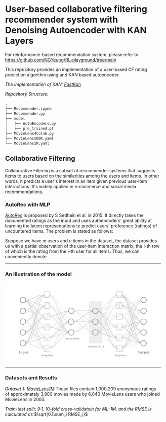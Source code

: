 # User-based collaborative filtering recommender system with Denoising Autoencoder with KAN Layers

For reinformance-based recommendation system, please refer to https://github.com/NGYeung/RL-playground/tree/main

This repository provides an implementation of a user-based CF rating prediction algorithm using and KAN based autoencoder.

_The Implementation of KAN: [FastKan](https://github.com/ZiyaoLi/fast-kan)_



_Repository Structure:_

```plaintext
.
├── Recommender.ipynb
├── Recommender.py
├── model
│   ├── AutoEncoders.py
│   ├── pre_trained.pt
├── MovieLens4Colab.py
├── MovieLens100K.yaml
└── MovieLens1M.yaml
```


## Collaborative Filtering

Collaborative Filtering is a subset of recommender systems that suggests items to users based on the similarities among the users and items. In other words, it predicts a user's interest in an item given previous user-item interactions. It's widely applied in e-commerce and social media recommendations.

### AutoRec with MLP

[AutoRec](https://users.cecs.anu.edu.au/~akmenon/papers/autorec/autorec-paper.pdf) is proposed by S Sedhain et al. in 2015. It directly takes the documented ratings as the input and uses autoencoders' great ability at learning the latent representations to predict users' preference (ratings) of uncountered items. The problem is stated as follows:

Suppose we have $`m`$ users and $`u`$ items in the dataset, the dataset provides us with a partial observation of the user-item interaction matrix, the i-th row of which is the rating from the i-th user for all items. Thus, we can conveniently denote 

---

### An Illustration of the model

![image](model_illustration.jpg)

---

### Datasets and Results

_Dataset 1: [MovieLens1M](https://grouplens.org/datasets/movielens/1m/)_ These files contain 1,000,209 anonymous ratings of approximately 3,900 movies 
made by 6,040 MovieLens users who joined MovieLens in 2000.


_Train-test split: 9:1, 10-fold cross-validatoin for ML-1M, and the RMSE is calculated as_ $`\sqrt{0.1\sum_i RMSE_i}`$
